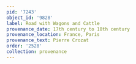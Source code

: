 ```yaml
---
pid: '7243'
object_id: '9828'
label: Road with Wagons and Cattle
provenance_date: 17th century to 18th century
provenance_location: France, Paris
provenance_text: Pierre Crozat
order: '2528'
collection: provenance
---
```

